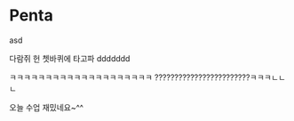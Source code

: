 # Penta
asd 

다람쥐 헌 쳇바퀴에 타고파
ddddddd

ㅋㅋㅋㅋㅋㅋㅋㅋㅋㅋㅋㅋㅋㅋㅋㅋㅋㅋㅋㅋ
????????????????????????ㅋㅋㅋㄴㄴㄴ

오늘 수업 재밌네요~^^
